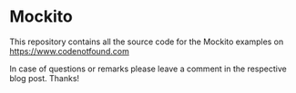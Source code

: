 # Mockito

This repository contains all the source code for the Mockito examples on https://www.codenotfound.com

In case of questions or remarks please leave a comment in the respective blog post. Thanks!
